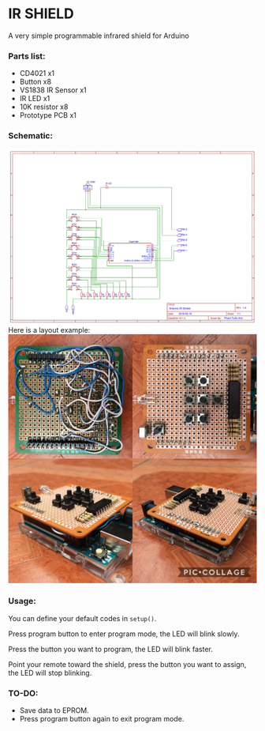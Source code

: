 # IR SHIELD
A very simple programmable infrared shield for Arduino

### Parts list:
* CD4021 x1
* Button x8
* VS1838 IR Sensor x1
* IR LED x1
* 10K resistor x8
* Prototype PCB x1

### Schematic:
![Schematic](https://github.com/ptaking/arduino-ir-shield/raw/master/schematic.png)
Here is a layout example:
![Example](https://github.com/ptaking/arduino-ir-shield/raw/master/example.jpeg)

### Usage:
You can define your default codes in `setup()`.

Press program button to enter program mode, the LED will blink slowly.

Press the button you want to program, the LED will blink faster.

Point your remote toward the shield, press the button you want to assign, the LED will stop blinking.

### TO-DO:
* Save data to EPROM.
* Press program button again to exit program mode.
